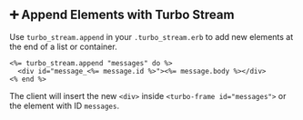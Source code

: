 ## ➕ Append Elements with Turbo Stream

Use `turbo_stream.append` in your `.turbo_stream.erb` to add new elements at the end of a list or container.

```erb
<%= turbo_stream.append "messages" do %>
  <div id="message_<%= message.id %>"><%= message.body %></div>
<% end %>
```  
The client will insert the new `<div>` inside `<turbo-frame id="messages">` or the element with ID `messages`.